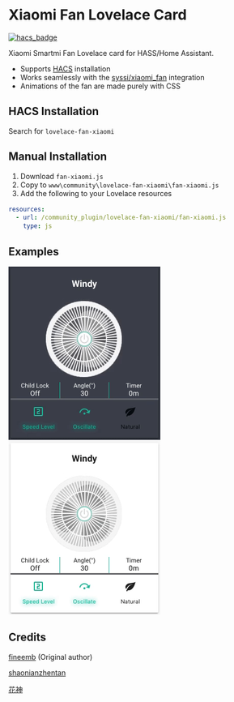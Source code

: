 # Xiaomi Fan Lovelace Card
[![hacs_badge](https://img.shields.io/badge/HACS-Default-orange.svg)](https://github.com/custom-components/hacs)

Xiaomi Smartmi Fan Lovelace card for HASS/Home Assistant.

+  Supports [HACS](https://github.com/custom-components/hacs) installation
+  Works seamlessly with the [syssi/xiaomi_fan](https://github.com/syssi/xiaomi_fan) integration
+  Animations of the fan are made purely with CSS

## HACS Installation
Search for `lovelace-fan-xiaomi`

## Manual Installation
1. Download `fan-xiaomi.js`
1. Copy to `www\community\lovelace-fan-xiaomi\fan-xiaomi.js`
1. Add the following to your Lovelace resources
``` yaml
resources:
  - url: /community_plugin/lovelace-fan-xiaomi/fan-xiaomi.js
    type: js
```

## Examples
![](dark.gif)
![](light.gif)

## Credits
[fineemb](https://github.com/fineemb) (Original author)

[shaonianzhentan](https://github.com/shaonianzhentan/)

[花神](https://github.com/yaming116)
